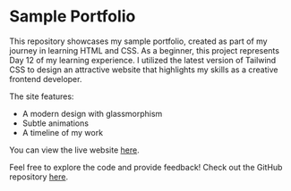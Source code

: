 # Sample Portfolio

This repository showcases my sample portfolio,  created as part of my journey in learning HTML and CSS. As a beginner, this project represents Day 12 of my learning experience. I utilized the latest version of Tailwind CSS to design an attractive website that highlights my skills as a creative frontend developer.

The site features:
- A modern design with glassmorphism
- Subtle animations
- A timeline of my work

You can view the live website [here]([https://super-croissant-497fac.netlify.app/](https://capable-ganache-de5659.netlify.app/)).

Feel free to explore the code and provide feedback! Check out the GitHub repository [here](https://github.com/Uday-04-developer/Sample_portfolio).
